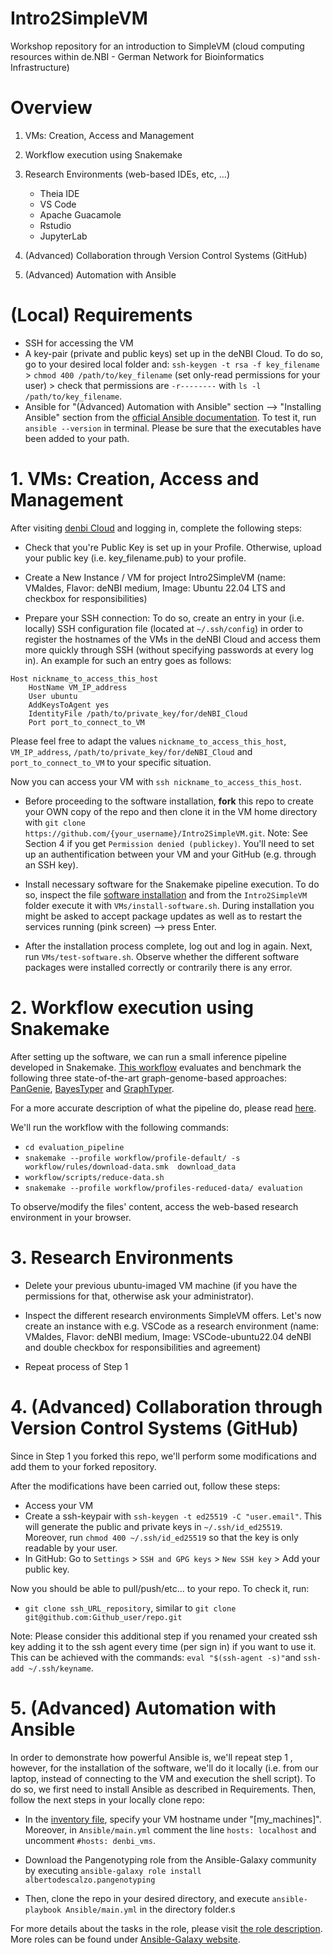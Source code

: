 # Intro2SimpleVM
Workshop repository for an introduction to SimpleVM (cloud computing resources within de.NBI - German Network for Bioinformatics Infrastructure)


# Overview 
1. VMs:  Creation, Access and Management

2. Workflow execution using Snakemake

3. Research Environments (web-based IDEs, etc, …)
    - Theia IDE
    - VS Code
    - Apache Guacamole
    - Rstudio
    - JupyterLab

4. (Advanced) Collaboration through Version Control Systems (GitHub)

5. (Advanced) Automation with Ansible
 

# (Local) Requirements

- SSH for accessing the VM
- A key-pair (private and public keys) set up in the deNBI Cloud. To do so, go to your desired local folder and:  `ssh-keygen -t rsa -f key_filename` > `chmod 400 /path/to/key_filename` (set only-read permissions for your user) > check that permissions are `-r--------` with `ls -l /path/to/key_filename`.
- Ansible for "(Advanced) Automation with Ansible" section --> "Installing Ansible" section from the [official Ansible documentation](https://docs.ansible.com/ansible/latest/installation_guide/intro_installation.html). To test it, run `ansible --version` in terminal. Please be sure that the executables have been added to your path. 

# 1. VMs:  Creation, Access and Management
After visiting [denbi Cloud](https://cloud.denbi.de/portal/webapp) and logging in, complete the following steps: 

- Check that you're Public Key is set up in your Profile. Otherwise, upload your public key (i.e. key_filename.pub) to your profile.

- Create a New Instance / VM for project Intro2SimpleVM (name: VMaldes, Flavor: deNBI medium, Image: Ubuntu 22.04 LTS and checkbox for responsibilities)

- Prepare your SSH connection:  To do so, create an entry in your (i.e. locally) SSH configuration file (located at `~/.ssh/config`) in order to register the hostnames of the VMs in the deNBI Cloud and access them more quickly through SSH (without specifying passwords at every log in). An example for such an entry goes as follows:

```
Host nickname_to_access_this_host
    HostName VM_IP_address
    User ubuntu
    AddKeysToAgent yes
    IdentityFile /path/to/private_key/for/deNBI_Cloud
    Port port_to_connect_to_VM
```

Please feel free to adapt the values `nickname_to_access_this_host`, `VM_IP_address`, `/path/to/private_key/for/deNBI_Cloud` and `port_to_connect_to_VM` to your specific situation.   

Now you can access your VM with `ssh nickname_to_access_this_host`. 

- Before proceeding to the software installation, **fork** this repo to create your OWN copy of the repo and then clone it in the VM home directory with `git clone https://github.com/{your_username}/Intro2SimpleVM.git`. Note: See Section 4 if you get `Permission denied (publickey)`. You'll need to set up an authentification between your VM and your GitHub (e.g. through an SSH key). 

- Install necessary software for the Snakemake pipeline execution. To do so, inspect the file [software installation](https://github.com/albertodescalzo/Intro2SimpleVM/VMs/install-software.sh) and from the `Intro2SimpleVM` folder execute it with `VMs/install-software.sh`. During installation you might be asked to accept package updates as well as to restart the services running (pink screen) --> press Enter.

- After the installation process complete, log out and log in again. Next, run `VMs/test-software.sh`. Observe whether the different software packages were installed correctly or contrarily there is any error.

# 2. Workflow execution using Snakemake

After setting up the software, we can run a small inference pipeline developed in Snakemake. [This workflow](https://github.com/albertodescalzo/Intro2SimpleVM/workflow) evaluates and benchmark the following three state-of-the-art graph-genome-based approaches: [PanGenie](https://github.com/eblerjana/pangenie), [BayesTyper](https://github.com/bioinformatics-centre/BayesTyper) and [GraphTyper](https://github.com/DecodeGenetics/graphtyper). 

For a more accurate description of what the pipeline do, please read [here](https://github.com/DiltheyLab/graph-genome-workbench/blob/master/evaluation_pipeline/README.md).

We'll run the workflow with the following commands:

- `cd evaluation_pipeline`
- `snakemake --profile workflow/profile-default/ -s workflow/rules/download-data.smk  download_data` 
- `workflow/scripts/reduce-data.sh`
- `snakemake --profile workflow/profiles-reduced-data/ evaluation` 

To observe/modify the files' content, access the web-based research environment in your browser. 

# 3. Research Environments

- Delete your previous ubuntu-imaged VM machine (if you have the permissions for that, otherwise ask your administrator).

- Inspect the different research environments SimpleVM offers. Let's now create an instance with e.g. VSCode as a research environment (name: VMaldes, Flavor: deNBI medium, Image: VSCode-ubuntu22.04 deNBI and double checkbox for responsibilities and agreement)

- Repeat process of Step 1

# 4. (Advanced) Collaboration through Version Control Systems (GitHub)

Since in Step 1 you forked this repo, we'll perform some modifications and add them to your forked repository. 

After the modifications have been carried out, follow these steps:

- Access your VM
- Create a ssh-keypair with `ssh-keygen -t ed25519 -C "user.email"`. This will generate the public and private keys in `~/.ssh/id_ed25519`. Moreover, run `chmod 400 ~/.ssh/id_ed25519` so that the key is only readable by your user.
- In GitHub: Go to `Settings` > `SSH and GPG keys` > `New SSH key` > Add your public key.

Now you should be able to pull/push/etc... to your repo. To check it, run:

- `git clone ssh_URL_repository`, similar to `git clone git@github.com:Github_user/repo.git`

Note: Please consider this additional step if you renamed your created ssh key adding it to the ssh agent every time (per sign in) if you want to use it. This can be achieved with the commands: `eval "$(ssh-agent -s)"`and `ssh-add ~/.ssh/keyname`.

# 5. (Advanced) Automation with Ansible

In order to demonstrate how powerful Ansible is, we'll repeat step 1 , however, for the installation of the software, we'll do it locally (i.e. from our laptop, instead of connecting to the VM and execution the shell script). To do so, we first need to install Ansible as described in Requirements. Then, follow the next steps in your locally clone repo:

- In the [inventory file](https://github.com/albertodescalzo/Intro2SimpleVM/Ansible/inventory), specify your VM hostname under "[my_machines]". Moreover, in `Ansible/main.yml` comment the line `hosts: localhost` and uncomment `#hosts: denbi_vms`.

- Download the Pangenotyping role from the Ansible-Galaxy community by executing `ansible-galaxy role install albertodescalzo.pangenotyping`

- Then, clone the repo in your desired directory, and execute `ansible-playbook Ansible/main.yml` in the directory folder.s

For more details about the tasks in the role, please visit [the role description](https://github.com/albertodescalzo/ansible-role-pangenotyping). More roles can be found under [Ansible-Galaxy website](https://galaxy.ansible.com/ui/standalone/roles/).
